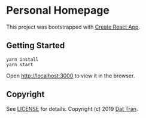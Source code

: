 # Personal Homepage

This project was bootstrapped with [Create React App](https://github.com/facebook/create-react-app).

## Getting Started
```
yarn install
yarn start
```
Open [http://localhost:3000](http://localhost:3000) to view it in the browser.

## Copyright

See [LICENSE](LICENSE) for details.
Copyright (c) 2019 [Dat Tran](http://www.dat-tran.com/).
